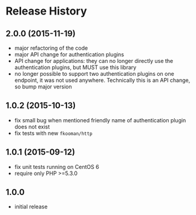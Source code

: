 # Release History

## 2.0.0 (2015-11-19)
- major refactoring of the code
- major API change for authentication plugins
- API change for applications: they can no longer directly use the 
  authentication plugins, but MUST use this library
- no longer possible to support two authentication plugins on one endpoint, it 
  was not used anywhere. Technically this is an API change, so bump major 
  version

## 1.0.2 (2015-10-13)
- fix small bug when mentioned friendly name of authentication plugin 
  does not exist
- fix tests with new `fkooman/http`

## 1.0.1 (2015-09-12)
- fix unit tests running on CentOS 6 
- require only PHP >=5.3.0

## 1.0.0
- initial release
